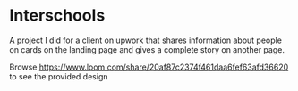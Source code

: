 # Interschools
A project I did for a client on upwork that shares information about people on cards on the landing page and gives a complete story on another page.

Browse https://www.loom.com/share/20af87c2374f461daa6fef63afd36620 to see the provided design